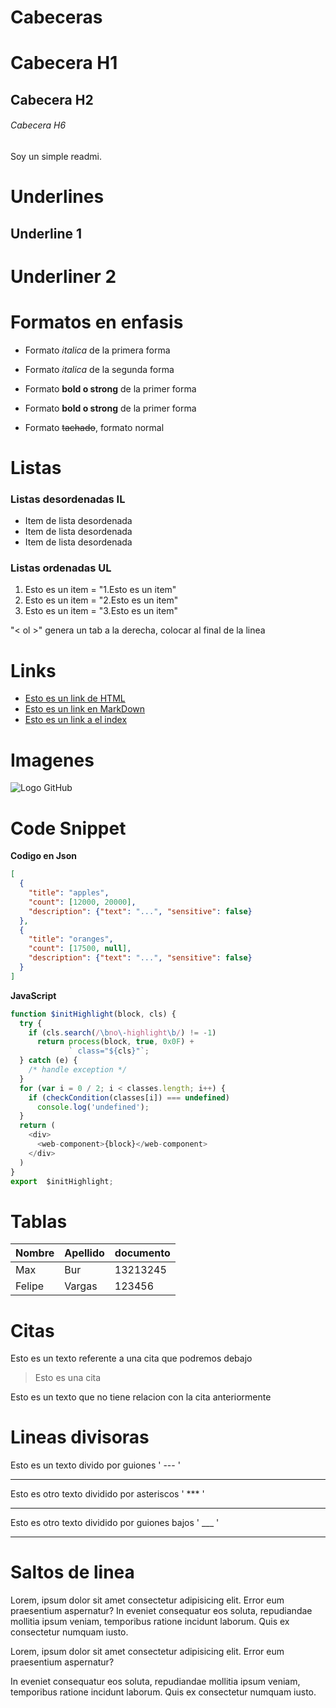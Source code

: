 # Cabeceras
# Cabecera H1
## Cabecera H2
###### Cabecera H6
Soy un simple readmi.

# Underlines

Underline 1
-----------

Underliner 2
===========

# Formatos en enfasis

- Formato *italica* de la primera forma
- Formato _italica_ de la segunda forma

- Formato **bold o strong** de la primer forma
- Formato __bold o strong__ de la primer forma

- Formato ~~tachado~~, formato normal

# Listas

### Listas desordenadas IL
- Item de lista desordenada
- Item de lista desordenada
- Item de lista desordenada

### Listas ordenadas UL

1. Esto es un item = "1.Esto es un item"
2. Esto es un item = "2.Esto es un item"
3. Esto es un item = "3.Esto es un item"

"< ol >" genera un tab a la derecha, colocar al final de la linea

# Links

- <a href="www.google.com">Esto es un link de HTML</a>
- [Esto es un link en MarkDown](www.google.com)
- [Esto es un link a el index](index.html)

# Imagenes
![ Logo GitHub](https://webdesignledger.com/wp-content/uploads/2015/09/00-featured-github-octocat-logo.jpg)

# Code Snippet

**Codigo en Json**
```JSON
[
  {
    "title": "apples",
    "count": [12000, 20000],
    "description": {"text": "...", "sensitive": false}
  },
  {
    "title": "oranges",
    "count": [17500, null],
    "description": {"text": "...", "sensitive": false}
  }
]
```
**JavaScript**
```JavaScript
function $initHighlight(block, cls) {
  try {
    if (cls.search(/\bno\-highlight\b/) != -1)
      return process(block, true, 0x0F) +
             ` class="${cls}"`;
  } catch (e) {
    /* handle exception */
  }
  for (var i = 0 / 2; i < classes.length; i++) {
    if (checkCondition(classes[i]) === undefined)
      console.log('undefined');
  }
  return (
    <div>
      <web-component>{block}</web-component>
    </div>
  )
}
export  $initHighlight;
```

# Tablas

| Nombre | Apellido | documento |
|--------|----------|-----------|
|Max| Bur  | 13213245|
|Felipe | Vargas | 123456|

# Citas
Esto es un texto referente a una cita que podremos debajo
>Esto es una cita

Esto es un texto que no tiene relacion con la cita anteriormente

# Lineas divisoras
Esto es un texto divido por guiones  ' --- '

---
Esto es otro texto dividido por asteriscos ' *** '

***

Esto es otro texto dividido por guiones bajos ' ___ '

___

# Saltos de linea
Lorem, ipsum dolor sit amet consectetur adipisicing elit. Error eum praesentium aspernatur? In eveniet consequatur eos soluta, repudiandae mollitia ipsum veniam, temporibus ratione incidunt laborum. Quis ex consectetur numquam iusto.

Lorem, ipsum dolor sit amet consectetur adipisicing elit. Error eum praesentium aspernatur?

In eveniet consequatur eos soluta, repudiandae mollitia ipsum veniam, temporibus ratione incidunt laborum. Quis ex consectetur numquam iusto.





    
